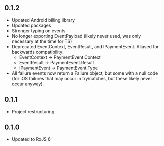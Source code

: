 ## 0.1.2
- Updated Android billing library
- Updated packages
- Stronger typing on events
- No longer exporting EventPayload (likely never used, was only necessary at the time for TS) 
- Deprecated EventContext, EventResult, and IPaymentEvent. Aliased for backwards compatibility:
  - EventContext -> PaymentEvent.Context
  - EventResult -> PaymentEvent.Result
  - IPaymentEvent -> PaymentEvent.Type 
- All failure events now return a Failure object, but some with a null code (for iOS failures that may occur in try/catches, but these likely never occur anyway).

## 0.1.1
- Project restructuring

## 0.1.0
- Updated to RxJS 6
